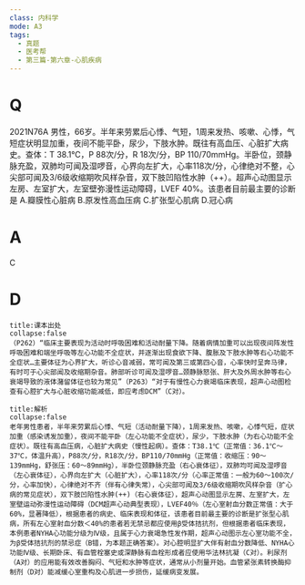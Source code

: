 ```yaml
---
class: 内科学
mode: A3
tags:
  - 真题
  - 医考帮
  - 第三篇-第六章-心肌疾病
---
```


# Q
2021N76A 男性，66岁。半年来劳累后心悸、气短，1周来发热、咳嗽、心悸，气短症状明显加重，夜间不能平卧，尿少，下肢水肿。既往有高血压、心脏扩大病史。查体：T 38.1℃，P 88次/分，R 18次/分，BP 110/70mmHg。半卧位，颈静脉充盈，双肺均可闻及湿啰音，心界向左扩大，心率118次/分，心律绝对不整，心尖部可闻及3/6级收缩期吹风样杂音，双下肢凹陷性水肿（++）。超声心动图显示左房、左室扩大，左室壁弥漫性运动障碍，LVEF 40%。该患者目前最主要的诊断是
A.瓣膜性心脏病
B.原发性高血压病
C.扩张型心肌病
D.冠心病

# A
C
# D
```ad-note
title:课本出处
collapse:false
（P262）“临床主要表现为活动时呼吸困难和活动耐量下降。随着病情加重可以出现夜间阵发性呼吸困难和端坐呼吸等左心功能不全症状，并逐渐出现食欲下降、腹胀及下肢水肿等右心功能不全症状…主要体征为心界扩大，听诊心音减弱，常可闻及第三或第四心音，心率快时呈奔马律，有时可于心尖部闻及收缩期杂音。肺部听诊可闻及湿啰音…颈静脉怒张、肝大及外周水肿等右心衰竭导致的液体潴留体征也较为常见”（P263）“对于有慢性心力衰竭临床表现，超声心动图检查有心腔扩大与心脏收缩功能减低，即应考虑DCM”（C对）。
```

```ad-summary
title:解析
collapse:false
老年男性患者，半年来劳累后心悸、气短（活动耐量下降），1周来发热、咳嗽，心悸气短，症状加重（感染诱发加重），夜间不能平卧（左心功能不全症状），尿少，下肢水肿（为右心功能不全症状）。既往有高血压病，心脏扩大病史（慢性起病）。查体：T38.1℃（正常值：36.1℃～37℃，体温升高），P88次/分，R18次/分，BP110/70mmHg（正常值：收缩压：90～139mmHg，舒张压：60～89mmHg），半卧位颈静脉充盈（右心衰体征），双肺均可闻及湿啰音（左心衰体征），心界向左扩大（心脏扩大），心率118次/分（心率正常值：一般为60～100次/分，心率加快），心律绝对不齐（伴有心律失常），心尖部可闻及3/6级收缩期吹风样杂音（扩心病的常见症状），双下肢凹陷性水肿(++)（右心衰体征），超声心动图显示左房、左室扩大，左室壁运动弥漫性运动障碍（DCM超声心动典型表现），LVEF40％（左心室射血分数正常值：大于60%，显著降低），根据患者的病史、临床表现和体征，该患者目前最主要的诊断是扩张型心肌病，所有左心室射血分数＜40%的患者若无禁忌都应使用β受体拮抗剂，但根据患者临床表现，本例患者NYHA心功能分级为Ⅳ级，且属于心力衰竭急性发作期，超声心动图示左心室功能不全，为β受体拮抗剂的禁忌症（B错，为本题正确答案）。对心腔明显扩大伴有射血分数降低、NYHA心功能Ⅳ级、长期卧床、有血管栓塞史或深静脉有血栓形成者应使用华法林抗凝（C对）。利尿剂（A对）的应用能有效改善胸闷、气短和水肿等症状，通常从小剂量开始。血管紧张素转换酶抑制剂（D对）能减缓心室重构及心肌进一步损伤，延缓病变发展。
```

